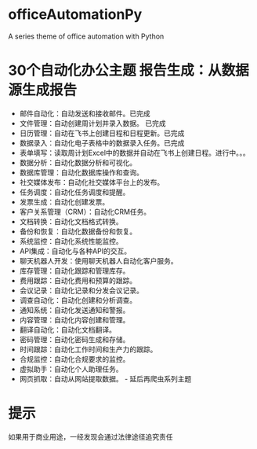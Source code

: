 # officeAutomationPy
A series theme of office automation with Python

# 30个自动化办公主题  报告生成：从数据源生成报告
- 邮件自动化：自动发送和接收邮件。已完成
- 文件管理：自动创建周计划并录入数据。 已完成
- 日历管理：自动在飞书上创建日程和日程更新。已完成
- 数据录入：自动化电子表格中的数据录入任务。已完成
- 表单填写：读取周计划Excel中的数据并自动在飞书上创建日程。进行中。。。
- 数据分析：自动化数据分析和可视化。
- 数据库管理：自动化数据库操作和查询。
- 社交媒体发布：自动化社交媒体平台上的发布。
- 任务调度：自动化任务调度和提醒。
- 发票生成：自动化创建发票。
- 客户关系管理（CRM）：自动化CRM任务。
- 文档转换：自动化文档格式转换。
- 备份和恢复：自动化数据备份和恢复。
- 系统监控：自动化系统性能监控。
- API集成：自动化与各种API的交互。
- 聊天机器人开发：使用聊天机器人自动化客户服务。
- 库存管理：自动化跟踪和管理库存。
- 费用跟踪：自动化费用和预算的跟踪。
- 会议记录：自动化记录和分发会议记录。
- 调查自动化：自动化创建和分析调查。
- 通知系统：自动化发送通知和警报。
- 内容管理：自动化内容创建和管理。
- 翻译自动化：自动化文档翻译。
- 密码管理：自动化密码生成和存储。
- 时间跟踪：自动化工作时间和生产力的跟踪。
- 合规监控：自动化合规要求的监控。
- 虚拟助手：自动化个人助理任务。
- 网页抓取：自动从网站提取数据。 - 延后再爬虫系列主题

# 提示
如果用于商业用途，一经发现会通过法律途径追究责任